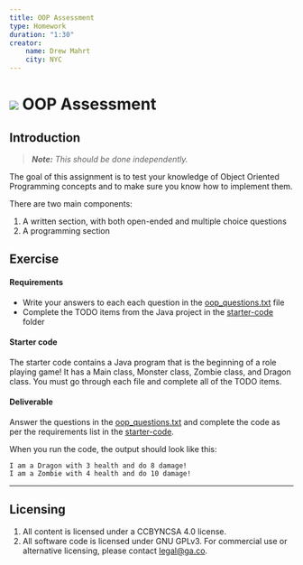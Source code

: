 ```yaml
---
title: OOP Assessment
type: Homework
duration: "1:30"
creator:
    name: Drew Mahrt
    city: NYC
---
```


# ![](https://ga-dash.s3.amazonaws.com/production/assets/logo-9f88ae6c9c3871690e33280fcf557f33.png) OOP Assessment

## Introduction

> ***Note:*** _This should be done independently._

The goal of this assignment is to test your knowledge of Object Oriented Programming concepts and to make sure you know how to implement them.  

There are two main components:

1. A written section, with both open-ended and multiple choice questions
2. A programming section

## Exercise

#### Requirements

- Write your answers to each each question in the [oop_questions.txt](oop_questions.txt) file
- Complete the TODO items from the Java project in the [starter-code](starter-code) folder

#### Starter code

The starter code contains a Java program that is the beginning of a role playing game! It has a Main class, Monster class, Zombie class, and Dragon class. You must go through each file and complete all of the TODO items.

#### Deliverable

Answer the questions in the [oop_questions.txt](oop_questions.txt) and complete the code as per the requirements list in the [starter-code](starter-code).

When you run the code, the output should look like this:

```
I am a Dragon with 3 health and do 8 damage!
I am a Zombie with 4 health and do 10 damage!
```

---

## Licensing
1. All content is licensed under a CC­BY­NC­SA 4.0 license.
2. All software code is licensed under GNU GPLv3. For commercial use or alternative licensing, please contact [legal@ga.co](mailto:legal@ga.co).
